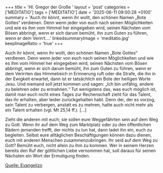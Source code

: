 +++
title = 'Hl. Gregor der Große  '
layout = 'post'
categories = ['MEDITATIO']
tags = ['MEDITATIO']
date = '2025-06-11 09:00:28 +0100'
summary = 'Auch ihr könnt, wenn ihr wollt, den schönen Namen „Bote Gottes“ verdienen. Denn wenn jeder von euch nach seinen Möglichkeiten und wie es ihm vom Himmel her eingegeben wird, seinen Nächsten vom Bösen abbringt, wenn er sich darum bemüht, ihn zum Guten zu führen, wenn er dem Verirrt....'
linkedsummaryImage = 'meditatio.jpg'
keepImageRatio = 'true'
+++

Auch ihr könnt, wenn ihr wollt, den schönen Namen „Bote Gottes“ verdienen. Denn wenn jeder von euch nach seinen Möglichkeiten und wie es ihm vom Himmel her eingegeben wird, seinen Nächsten vom Bösen abbringt, wenn er sich darum bemüht, ihn zum Guten zu führen, wenn er dem Verirrten das Himmelreich in Erinnerung ruft oder die Strafe, die ihn in der Ewigkeit erwartet, dann ist er tatsächlich ein Bote der heiligen Worte Jesu.<!--more--> Und niemand soll jetzt kommen und sagen: „Ich bin unfähig, andere zu belehren oder zu ermahnen.“ Tut wenigstens das, was euch möglich ist, damit man euch nicht eines Tages zur Rechenschaft zieht für das Talent, das ihr erhalten, aber leider zurückgehalten habt. Denn der, der es vorzog, sein Talent zu verbergen, anstatt es zu mehren, hatte auch nicht mehr als ein Talent erhalten (vgl. Mt 25,14 ff.). [...]
 
Zieht die anderen mit euch; sie sollen eure Weggefährten sein auf dem Weg zu Gott. Wenn ihr auf dem Weg zum Marktplatz oder zu den öffentlichen Bädern jemanden trefft, der nichts zu tun hat, dann ladet ihn ein, euch zu begleiten. Selbst eure alltäglichen Beschäftigungen können dazu dienen, euch mit anderen Menschen zusammenzubringen. Ihr seid auf dem Weg zu Gott? Bemüht euch, nicht allein zu ihm zu kommen. Wer in seinem Herzen bereits den Ruf der göttlichen Liebe vernommen hat, soll daraus für seinen Nächsten ein Wort der Ermutigung finden.


[Quelle: Evangelizo](https://evangeliumtagfuertag.org/DE/gospel)

